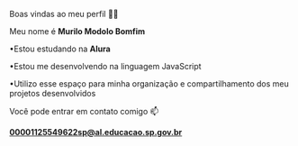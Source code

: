 Boas vindas ao meu perfil 💙💙

Meu nome é **Murilo Modolo Bomfim**

•Estou estudando na **Alura**

•Estou me desenvolvendo na linguagem JavaScript

•Utilizo esse espaço para minha organização e compartilhamento dos meu projetos desenvolvidos

Você pode entrar em contato comigo 📫

**00001125549622sp@al.educacao.sp.gov.br**
